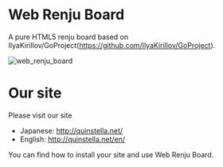 # Web Renju Board
A pure HTML5 renju board based on IlyaKirillov/GoProject(https://github.com/IlyaKirillov/GoProject).

![web_renju_board](https://user-images.githubusercontent.com/25832613/27792120-31c2c4ca-6033-11e7-8a37-08567faef98b.png)

# Our site

Please visit our site
* Japanese: http://quinstella.net/
* English: http://quinstella.net/en/

You can find how to install your site and use Web Renju Board.
